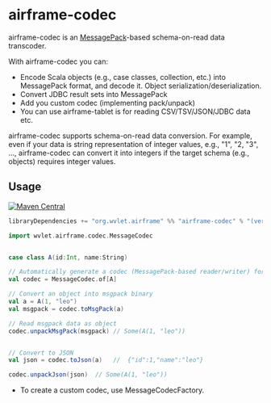 airframe-codec
====

airframe-codec is an [MessagePack](https://msgpack.org)-based schema-on-read data transcoder.

With airframe-codec you can:
- Encode Scala objects (e.g., case classes, collection, etc.) into MessagePack format, and decode it. Object serialization/deserialization.
- Convert JDBC result sets into MessagePack
- Add you custom codec (implementing pack/unpack)
- You can use airframe-tablet is for reading CSV/TSV/JSON/JDBC data etc.    

airframe-codec supports schema-on-read data conversion.
For example, even if your data is string representation of integer values, e.g., "1", "2, "3", ..., 
airframe-codec can convert it into integers if the target schema (e.g., objects) requires integer values. 


## Usage

[![Maven Central](https://maven-badges.herokuapp.com/maven-central/org.wvlet.airframe/airframe-codec_2.12/badge.svg)](https://maven-badges.herokuapp.com/maven-central/org.wvlet.airframe/airframe-codec_2.12/)

```scala
libraryDependencies += "org.wvlet.airframe" %% "airframe-codec" % "(version)"
```


```scala
import wvlet.airframe.codec.MessageCodec


case class A(id:Int, name:String)

// Automatically generate a codec (MessagePack-based reader/writer) for A
val codec = MessageCodec.of[A]

// Convert an object into msgpack binary
val a = A(1, "leo")
val msgpack = codec.toMsgPack(a)

// Read msgpack data as object
codec.unpackMsgPack(msgpack) // Some(A(1, "leo"))


// Convert to JSON
val json = codec.toJson(a)   //  {"id":1,"name":"leo"}

codec.unpackJson(json)  // Some(A(1, "leo"))
```


- To create a custom codec, use MessageCodecFactory.
